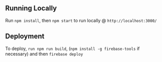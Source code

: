 ## Running Locally
Run `npm install`, then `npm start` to run locally @ `http://localhost:3000/`


## Deployment
To deploy, `run npm run build`, (`npm install -g firebase-tools` if necessary) and then `firebase deploy`